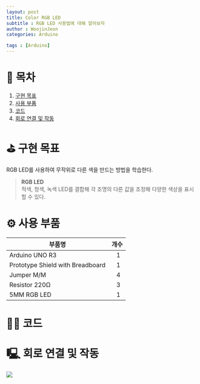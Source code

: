 ```yaml
---
layout: post
title: Color RGB LED
subtitle : RGB LED 사용법에 대해 알아보자
author : WoojinJeon
categories: Arduino

tags : [Arduino]
---
```


# 📖 목차
1. [구현 목표](#구현목표)
2. [사용 부품](#사용부품)
3. [코드](#코드)
4. [회로 연결 및 작동](#회로연결및작동)

# ⛳️ 구현 목표 <a name="구현목표"></a>
RGB LED를 사용하여 무작위로 다른 색을 만드는 방법을 학습한다.
> <b> RGB LED </b>   
> 적색, 청색, 녹색 LED를 결합해 각 조명의 다른 값을 조정해 다양한 색상을 표시할 수 있다.

# ⚙️ 사용 부품 <a name="사용부품"></a>

|부품명|개수|
|------|---|
|Arduino UNO R3|&nbsp;&nbsp;&nbsp;1|
|Prototype Shield with Breadboard|&nbsp;&nbsp;&nbsp;1|
|Jumper M/M|&nbsp;&nbsp;&nbsp;4|
|Resistor 220Ω|&nbsp;&nbsp;&nbsp;3|
|5MM RGB LED|&nbsp;&nbsp;&nbsp;1|

# 👨‍💻 코드 <a name="코드"></a>
<script src="https://gist.github.com/WoojinJeonkr/d3028b1d0a511a626ce4ea5faaf32fb8.js"></script>

# 🖳 회로 연결 및 작동 <a name="회로연결및작동"></a>
<img src="https://github.com/WoojinJeonkr/WoojinJeonkr.github.io/blob/main/assets/images/video/Color-RGB-LED.gif?raw=true"/>